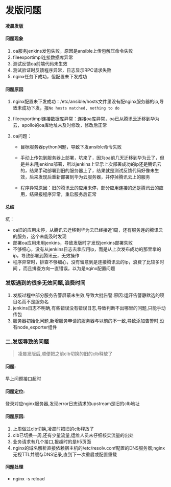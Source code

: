 # 发版问题

#### 凌晨发版

#### 问题现象

1. oa服务jenkins发包失败，原因是ansible上传包解压命令失败
2. fileexportimpl连接数据库异常
3. 测试反馈oa前端代码未生效
4. 测试验证时反馈程序异常，日志显示RPC请求失败
5. nginx任务下成功，但配置未下发成功

#### 问题原因

1. nginx配置未下发成功：/etc/ansible/hosts文件里没有配nginx服务器的ip,导致未成功下发，报`No hosts matched, nothing to do`

2. fileexportimpl连接数据库异常：连接oa库异常，oa已从腾讯云迁移到华为云，apollo的oa库地址未及时修改，修改后正常

3. oa问题：

   * 目标服务器python问题，导致下发ansible命令失败

   * 手动上传包到服务器上部署，坑来了，因为oa前几天迁移到华为云了，但是并未用jenkins部署，所以jenkins上显示上次部署成功的ip还是腾讯云的，结果手动部署到旧的服务器上了，结果就是测试反馈代码好像未生效，后来发现后重新部署到华为云服务器，并停掉腾讯云上的服务
   * 程序异常原因：旧的腾讯云的应用未停，部分应用连接的还是腾讯云的应用，结果报程序异常，重启服务后正常

#### 总结

坑：

* oa旧的应用未停，从腾讯云迁移到华为云已经接近1周，还有服务连的腾讯云的服务，这个未能及时发现
* 部署oa应用未用jenkins，导致发版时才发现jenkins部署失败
* 不够细心，没有从jenkins日志去拿应用ip，而是从上次发布成功的那里拿的ip，导致部署到腾讯云，无效操作
* 程序异常时，排查不够细心，没有留意到是连接腾讯云的ip，浪费了比较多时间 ，而且排查方向一直错误，以为是nginx配置问题





### 发版遇到的很多无效问题,浪费时间

1. 发版过程中部分服务告警屏蔽未生效,导致大批告警:原因:运开告警静默选的项目名而不是服务名
2. jenkins日志不明确,有些错误没有错误日志,导致判断不出哪里的问题,只能手动传包
3. 服务器初始化问题,新增服务申请的服务器与以前的不一致,导致添加告警时,没有node_exporter组件



### 二.发版导致的问题

> 凌晨发版后,顺便把之前clb切换的旧的clb释放了

#### 问题:

早上问题接口超时

#### 问题定位:

登录对应nginx服务器,发现error日志请求的upstream是旧的clb地址

#### 问题原因:

1. 上周做过clb切换,凌晨时把旧的clb释放了
2. clb已切换一周,还有少量流量,运维人员未仔细核实流量的出处
3. 业务请求有几个接口,报超时的是h5页面
4. nginx的域名解析直接依赖宿主机的/etc/resolv.conf配置的DNS服务器;nginx无视TTL并缓存DNS记录,直到下一次重启或配置重载

#### 问题处理

* nginx -s reload
